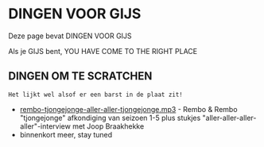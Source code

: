 # DINGEN VOOR GIJS

Deze page bevat DINGEN VOOR GIJS

Als je GIJS bent, YOU HAVE COME TO THE RIGHT PLACE

## DINGEN OM TE SCRATCHEN

    Het lijkt wel alsof er een barst in de plaat zit!

* [rembo-tjongejonge-aller-aller-tjongejonge.mp3](audio/rembo-tjongejonge-aller-aller-tjongejonge.mp3) - Rembo & Rembo "tjongejonge" afkondiging van seizoen 1-5 plus stukjes "aller-aller-aller-aller"-interview met Joop Braakhekke
* binnenkort meer, stay tuned


